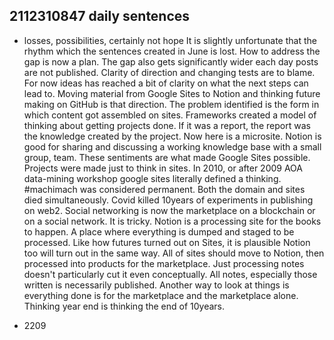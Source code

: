 ## 2112310847 daily sentences

* losses, possibilities, certainly not hope 
It is slightly unfortunate that the rhythm which the sentences created in June is lost.
How to address the gap is now a plan.
The gap also gets significantly wider each day posts are not published.
Clarity of direction and changing tests are to blame.
For now ideas has reached a bit of clarity on what the next steps can lead to. 
Moving material from Google Sites to Notion and thinking future making on GitHub is that direction.
The problem identified is the form in which content got assembled on sites.
Frameworks created a model of thinking about getting projects done.
If it was a report, the report was the knowledge created by the project.
Now here is a microsite. 
Notion is good for sharing and discussing a working knowledge base with a small group, team.
These sentiments are what made Google Sites possible.
Projects were made just to think in sites.
In 2010, or after 2009 AOA data-mining workshop google sites literally defined a thinking.
#machimach was considered permanent.
Both the domain and sites died simultaneously.
Covid killed 10years of experiments in publishing on web2.
Social networking is now the marketplace on a blockchain or on a social network.
It is tricky. 
Notion is a processing site for the books to happen.
A place where everything is dumped and staged to be processed.
Like how futures turned out on Sites, it is plausible
Notion too will turn out in the same way.
All of sites should move to Notion, then processed into products for the marketplace.
Just processing notes doesn't particularly cut it even conceptually.
All notes, especially those written is necessarily published.
Another way to look at things is everything done is for the marketplace and the marketplace alone.
Thinking year end is thinking the end of 10years.     

* 2209